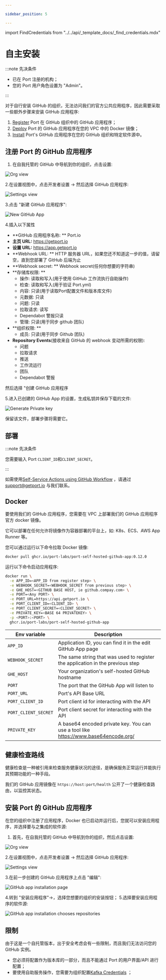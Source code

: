 ```yaml
---

sidebar_position: 5

---
```


import FindCredentials from "../../api/_template_docs/_find_credentials.mdx"

# 自主安装

:::note  先决条件

* 已在 Port 注册的机构；
* 您的 Port 用户角色设置为 "Admin"。

:::

对于自行安装 GitHub 的组织，无法访问我们的官方公共应用程序，因此需要采取一些额外步骤来安装 GitHub 应用程序: 

1. [Register](#register-ports-github-app) Port 在 GitHub 组织中的 GitHub 应用程序；
2. [Deploy](#deployment) Port 的 GitHub 应用程序在您的 VPC 中的 Docker 镜像；
3. [Install](#installing-ports-github-application) Port's GitHub 应用程序在您的 GitHub 组织和特定软件源中。

## 注册 Port 的 GitHub 应用程序

1. 在自我托管的 GitHub 中导航到你的组织，点击设置: 

![Org view](../../../../../static/img/integrations/github-app/SelfHostedOrganizaionView.png)

2.在设置视图中，点击开发者设置 -> 然后选择 GitHub 应用程序: 

![Settings view](../../../../../static/img/integrations/github-app/SelfHostedOrganizationSettings.png)

3.点击 "新建 GitHub 应用程序": 

![New GitHub App](../../../../../static/img/integrations/github-app/SelfHostedNewGitHubApp.png)

4.插入以下属性

* **GitHub 应用程序名称: ** Port.io
* **主页 URL:** https://getport.io
* **设置 URL:** https://app.getport.io
* **Webhook URL: ** HTTP 服务器 URL，如果您还不知道这一步的值，请留空，直到您部署了 GitHub 后端为止
* **Webhook secret: ** Webhook secret(任何你想要的字符串)
* **存储库权限: **
    - 操作: 读取和写入(用于使用 GitHub 工作流执行自助操作)
    - 检查: 读取和写入(用于验证 Port.yml)
    - 内容: 只读(用于读取Port配置文件和版本库文件)
    - 元数据: 只读
    - 问题: 只读
    - 拉取请求: 读写
    - Dependabot 警报只读
    - 管理: 只读(用于同步 github 团队)
* **组织权限: **
    - 成员: 只读(用于同步 Github 团队)
* **Repository Events**(接收来自 GitHub 的 webhook 变动所需的权限): 
    - 问题
    - 拉取请求
    - 推送
    - 工作流运行
    - 团队
    - Dependabot 警报

然后选择 "创建 GitHub 应用程序

5.进入已创建的 GitHub App 的设置，生成私钥并保存下载的文件: 

![Generate Private key](../../../../../static/img/integrations/github-app/SelfHosetdGeneratePrivayKey.png)

保留该文件，部署步骤将需要它。

## 部署

:::note  先决条件

您需要输入 Port `CLIENT_ID`和`CLIENT_SECRET`。

<FindCredentials/>

:::

如需使用[Self-Service Actions using GitHub Workflow](../../../../create-self-service-experiences/setup-backend/github-workflow/github-workflow.md) ，请通过 support@getport.io 与我们联系。

## Docker

要使用我们的 GitHub 应用程序，您需要在 VPC 上部署我们的 GitHub 应用程序官方 docker 镜像。

它可以部署在任何允许将镜像作为容器部署的平台上，如: K8s、ECS、AWS App Runner 等。

您可以通过运行以下命令拉取 Docker 镜像: 

```bash showLineNumbers
docker pull ghcr.io/port-labs/port-self-hosted-github-app:0.12.0
```

运行以下命令启动应用程序: 

```bash showLineNumbers
docker run \
  -e APP_ID=<APP_ID from register step> \
  -e WEBHOOK_SECRET=<WEBHOOK_SECRET from previous step> \
  -e GHE_HOST=<GITHUB BASE HOST, ie github.compay.com> \
  -e PORT=<Any PORT> \
  -e PORT_URL=https://api.getport.io \
  -e PORT_CLIENT_ID=<CLIENT_ID> \
  -e PORT_CLIENT_SECRET=<CLIENT_SECRET> \
  -e PRIVATE_KEY=<BASE 64 PRIVATEKEY> \
  -p <PORT>:<PORT> \
  ghcr.io/port-labs/port-self-hosted-github-app
```


| Env variable         | Description                                                                         |
| -------------------- | ----------------------------------------------------------------------------------- |
| `APP_ID`             | Application ID, you can find it in the edit GitHub App page                         |
| `WEBHOOK_SECRET`     | The same string that was used to register the application in the previous step      |
| `GHE_HOST`           | Your organization's self-hosted GitHub hostname                                     |
| `PORT`               | The port that the GitHub App will listen to                                         |
| `PORT_URL`           | Port's API Base URL                                                                 |
| `PORT_CLIENT_ID`     | Port client id for interacting with the API                                         |
| `PORT_CLIENT_SECRET` | Port client secret for interacting with the API                                     |
| `PRIVATE_KEY`        | A base64 encoded private key. You can use a tool like https://www.base64encode.org/ |


## 健康检查路线

健康检查是一种被引用来检查服务健康状况的途径，是确保服务正常运行并能执行其预期功能的一种手段。

我们的 GitHub 应用镜像在 `https://host:port/health` 公开了一个健康检查路由，以监控其状态。

## 安装 Port 的 GitHub 应用程序

在您的组织中注册了应用程序，Docker 也已启动并运行后，您就可以安装应用程序，并选择要与之集成的软件源: 

1. 首先，在自我托管的 GitHub 中导航到你的组织，然后点击设置: 

![Org view](../../../../../static/img/integrations/github-app/SelfHostedOrganizaionView.png)

2.在设置视图中，点击开发者设置 -> 然后选择 GitHub 应用程序: 

![Settings view](../../../../../static/img/integrations/github-app/SelfHostedOrganizationSettings.png)

3.在前一步创建的 GitHub 应用程序上点击 "编辑": 

![GitHub app installation page](../../../../../static/img/integrations/github-app/SelfHostedEditGitHubApp.png)

4.转到 "安装应用程序"->，选择您想要的组织的安装按钮；
5.选择要安装应用程序的软件源: 

![GitHub app installation chooses repositories](../../../../../static/img/integrations/github-app/SelfHostedInstallationRepoSelection.png)

## 限制

由于这是一个自托管版本，出于安全考虑会有一些限制，而且我们无法访问您的 GitHub 实例。

* 您必须将配置作为版本库的一部分，而且不能通过 Port 的用户界面/API 进行配置；
* 要使用自助服务操作，您需要为组织配置[Kafka Credentials](/create-self-service-experiences/setup-backend/webhook/kafka/kafka.md) ；
